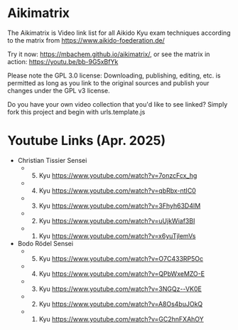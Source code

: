 Aikimatrix
==========
The Aikimatrix is Video link list for all Aikido Kyu exam techniques according to the matrix from https://www.aikido-foederation.de/

Try it now: https://mbachem.github.io/aikimatrix/, or see the matrix in action: https://youtu.be/bb-9G5xBfYk

Please note the GPL 3.0 license: Downloading, publishing, editing, etc. is permitted as long as you link to the original sources and publish your changes under the GPL v3 license.

Do you have your own video collection that you'd like to see linked?
Simply fork this project and begin with urls.template.js


Youtube Links (Apr. 2025)
=========================

- Christian Tissier Sensei
  - 5. Kyu https://www.youtube.com/watch?v=7onzcFcx_hg
  - 4. Kyu https://www.youtube.com/watch?v=qbRbx-ntIC0
  - 3. Kyu https://www.youtube.com/watch?v=3Fhyh63D4IM
  - 2. Kyu https://www.youtube.com/watch?v=uUjkWiaf3BI
  - 1. Kyu https://www.youtube.com/watch?v=x6yuTjlemVs
- Bodo Rödel Sensei
  - 5. Kyu https://www.youtube.com/watch?v=O7C433RP5Oc
  - 4. Kyu https://www.youtube.com/watch?v=QPbWxeMZO-E
  - 3. Kyu https://www.youtube.com/watch?v=3NGQz--VK0E
  - 2. Kyu https://www.youtube.com/watch?v=A8Os4buJOkQ
  - 1. Kyu https://www.youtube.com/watch?v=GC2hnFXAhOY